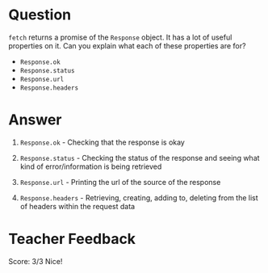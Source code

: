 # Question
`fetch` returns a promise of the `Response` object. It has a lot of useful properties on it. Can you explain what each of these properties are for?

- `Response.ok`
- `Response.status`
- `Response.url`
- `Response.headers`

# Answer

1. `Response.ok` - Checking that the response is okay 

2. `Response.status` -  Checking the status of the response and seeing what kind of error/information is being retrieved

3. `Response.url` - Printing the url of the source of the response 

4. `Response.headers` - Retrieving, creating, adding to, deleting from the list of headers within the request data


# Teacher Feedback
Score: 3/3
Nice!